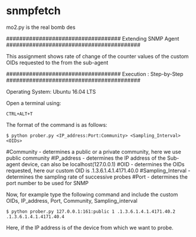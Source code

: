 # snmpfetch
mo2.py is the real bomb des


################################### Extending SNMP Agent #########################################

This assignment shows rate of change of the counter values of the custom OIDs requested to the from the sub-agent

################################### Execution : Step-by-Step #########################################

Operating System: Ubuntu 16.04 LTS

Open a terminal using:

	CTRL+ALT+T

The format of the command is as follows:

	$ python prober.py <IP_address:Port:Community> <Sampling_Interval> <OIDs>

#Community		-	determines a public or a private community, here we use public community
#IP_address		-	determines the IP address of the Sub-agent device, can also be localhost(127.0.0.1)
#OID			-	determines the OIDs requested, here our custom OID is .1.3.6.1.4.1.4171.40.0
#Sampling_Interval	-	determines the sampling rate of successive probes
#Port			- 	determines the port number to be used for SNMP 

Now, for example type the following command and include the custom OIDs, IP_address, Port, Community, Sampling_interval

	$ python prober.py 127.0.0.1:161:public 1 .1.3.6.1.4.1.4171.40.2 .1.3.6.1.4.1.4171.40.4

Here, if the IP address is of the device from which we want to probe.

